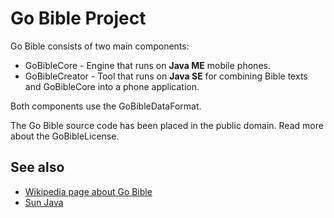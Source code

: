 # Go Bible Project #

Go Bible consists of two main components:

  * GoBibleCore - Engine that runs on **Java ME** mobile phones.
  * GoBibleCreator - Tool that runs on **Java SE** for combining Bible texts and GoBibleCore into a phone application.

Both components use the GoBibleDataFormat.

The Go Bible source code has been placed in the public domain. Read more about the GoBibleLicense.

## See also ##
  * [Wikipedia page about Go Bible](http://en.wikipedia.org/wiki/Go_Bible)
  * [Sun Java](http://www.java.com/)